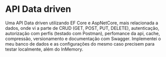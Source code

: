 # API Data driven

Uma API Data driven utilizando EF Core e AspNetCore, mais relacionada a dados, onde vi a parte de CRUD (GET, POST, PUT, DELETE), autenticação, autorização com perfis (testado com Postman), perfomance da api, cache, compressão, versionamento e documentação com Swagger.
Implementei o meu banco de dados e as configurações do mesmo caso precisem para testar localmente, além do InMemory.
